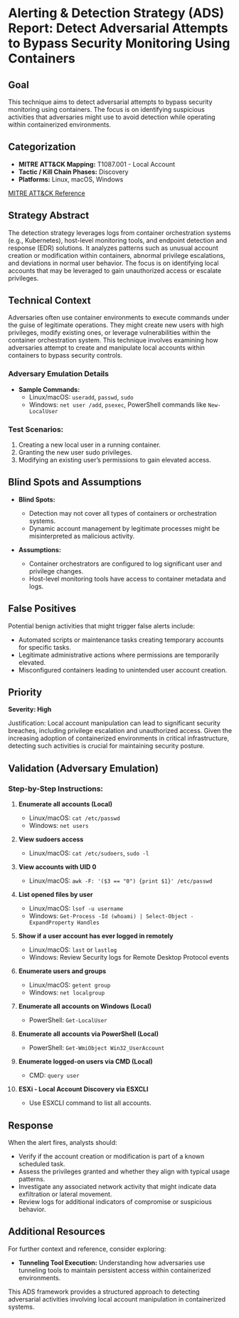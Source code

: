 # Alerting & Detection Strategy (ADS) Report: Detect Adversarial Attempts to Bypass Security Monitoring Using Containers

## Goal
This technique aims to detect adversarial attempts to bypass security monitoring using containers. The focus is on identifying suspicious activities that adversaries might use to avoid detection while operating within containerized environments.

## Categorization
- **MITRE ATT&CK Mapping:** T1087.001 - Local Account
- **Tactic / Kill Chain Phases:** Discovery
- **Platforms:** Linux, macOS, Windows

[MITRE ATT&CK Reference](https://attack.mitre.org/techniques/T1087/001)

## Strategy Abstract
The detection strategy leverages logs from container orchestration systems (e.g., Kubernetes), host-level monitoring tools, and endpoint detection and response (EDR) solutions. It analyzes patterns such as unusual account creation or modification within containers, abnormal privilege escalations, and deviations in normal user behavior. The focus is on identifying local accounts that may be leveraged to gain unauthorized access or escalate privileges.

## Technical Context
Adversaries often use container environments to execute commands under the guise of legitimate operations. They might create new users with high privileges, modify existing ones, or leverage vulnerabilities within the container orchestration system. This technique involves examining how adversaries attempt to create and manipulate local accounts within containers to bypass security controls.

### Adversary Emulation Details
- **Sample Commands:**
  - Linux/macOS: `useradd`, `passwd`, `sudo`
  - Windows: `net user /add`, `psexec`, PowerShell commands like `New-LocalUser`

### Test Scenarios:
1. Creating a new local user in a running container.
2. Granting the new user sudo privileges.
3. Modifying an existing user’s permissions to gain elevated access.

## Blind Spots and Assumptions
- **Blind Spots:**
  - Detection may not cover all types of containers or orchestration systems.
  - Dynamic account management by legitimate processes might be misinterpreted as malicious activity.

- **Assumptions:**
  - Container orchestrators are configured to log significant user and privilege changes.
  - Host-level monitoring tools have access to container metadata and logs.

## False Positives
Potential benign activities that might trigger false alerts include:
- Automated scripts or maintenance tasks creating temporary accounts for specific tasks.
- Legitimate administrative actions where permissions are temporarily elevated.
- Misconfigured containers leading to unintended user account creation.

## Priority
**Severity: High**

Justification: Local account manipulation can lead to significant security breaches, including privilege escalation and unauthorized access. Given the increasing adoption of containerized environments in critical infrastructure, detecting such activities is crucial for maintaining security posture.

## Validation (Adversary Emulation)
### Step-by-Step Instructions:

1. **Enumerate all accounts (Local)**
   - Linux/macOS: `cat /etc/passwd`
   - Windows: `net users`

2. **View sudoers access**
   - Linux/macOS: `cat /etc/sudoers`, `sudo -l`

3. **View accounts with UID 0**
   - Linux/macOS: `awk -F: '($3 == "0") {print $1}' /etc/passwd`

4. **List opened files by user**
   - Linux/macOS: `lsof -u username`
   - Windows: `Get-Process -Id (whoami) | Select-Object -ExpandProperty Handles`

5. **Show if a user account has ever logged in remotely**
   - Linux/macOS: `last` or `lastlog`
   - Windows: Review Security logs for Remote Desktop Protocol events

6. **Enumerate users and groups**
   - Linux/macOS: `getent group`
   - Windows: `net localgroup`

7. **Enumerate all accounts on Windows (Local)**
   - PowerShell: `Get-LocalUser`

8. **Enumerate all accounts via PowerShell (Local)**
   - PowerShell: `Get-WmiObject Win32_UserAccount`

9. **Enumerate logged-on users via CMD (Local)**
   - CMD: `query user`

10. **ESXi - Local Account Discovery via ESXCLI**
    - Use ESXCLI command to list all accounts.

## Response
When the alert fires, analysts should:
- Verify if the account creation or modification is part of a known scheduled task.
- Assess the privileges granted and whether they align with typical usage patterns.
- Investigate any associated network activity that might indicate data exfiltration or lateral movement.
- Review logs for additional indicators of compromise or suspicious behavior.

## Additional Resources
For further context and reference, consider exploring:
- **Tunneling Tool Execution:** Understanding how adversaries use tunneling tools to maintain persistent access within containerized environments.

This ADS framework provides a structured approach to detecting adversarial activities involving local account manipulation in containerized systems.